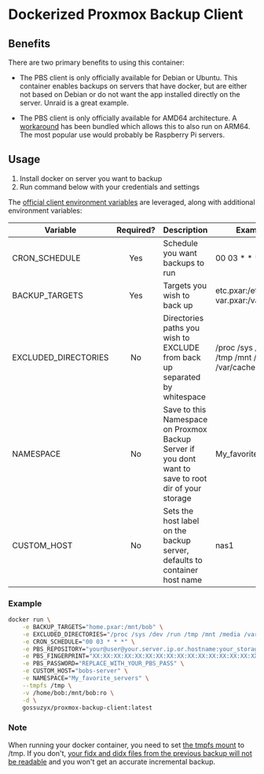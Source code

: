 # Dockerized Proxmox Backup Client

## Benefits

There are two primary benefits to using this container:

- The PBS client is only officially available for Debian or Ubuntu.  This container enables backups on servers that have docker, but are either not based on Debian or do not want the app installed directly on the server.  Unraid is a great example.

- The PBS client is only officially available for AMD64 architecture.  A [workaround](https://docs.jdbnet.co.uk/Proxmox/Install-Proxmox-Backup-Client-on-ARM64/) has been bundled which allows this to also run on ARM64.  The most popular use would probably be Raspberry Pi servers.

## Usage

1. Install docker on server you want to backup
2. Run command below with your credentials and settings

The [official client environment variables](https://pbs.proxmox.com/docs/backup-client.html) are leveraged, along with additional environment variables:

| Variable | Required? | Description | Example |
| -------- | :-------: | ----------- | ------- |
| CRON_SCHEDULE | Yes | Schedule you want backups to run | 00 03 * * * |
| BACKUP_TARGETS | Yes | Targets you wish to back up | etc.pxar:/etc var.pxar:/var |
| EXCLUDED_DIRECTORIES | No | Directories paths you wish to EXCLUDE from back up separated by whitespace | /proc /sys /dev /run /tmp /mnt /media /var/cache /var/tmp |
| NAMESPACE | No | Save to this Namespace on Proxmox Backup Server if you dont want to save to root dir of your storage | My_favorite_servers |
| CUSTOM_HOST | No | Sets the host label on the backup server, defaults to container host name | nas1 |

### Example

```bash
docker run \
    -e BACKUP_TARGETS="home.pxar:/mnt/bob" \
    -e EXCLUDED_DIRECTORIES="/proc /sys /dev /run /tmp /mnt /media /var/cache /var/tmp" \
    -e CRON_SCHEDULE="00 03 * * *" \
    -e PBS_REPOSITORY="your@user@your.server.ip.or.hostname:your_storage_name" \
    -e PBS_FINGERPRINT="XX:XX:XX:XX:XX:XX:XX:XX:XX:XX:XX:XX:XX:XX:XX:XX:XX:XX:XX:XX:XX:XX:XX:XX:XX:XX:XX:XX:XX:XX:XX:XX" \
    -e PBS_PASSWORD="REPLACE_WITH_YOUR_PBS_PASS" \
    -e CUSTOM_HOST="bobs-server" \
    -e NAMESPACE="My_favorite_servers" \
    --tmpfs /tmp \
    -v /home/bob:/mnt/bob:ro \
    -d \
    gossuzyx/proxmox-backup-client:latest
```

### Note
When running your docker container, you need to set [the tmpfs mount](https://docs.docker.com/storage/tmpfs/) to /tmp.  If you don't, [your fidx and didx files from the previous backup will not be readable](https://forum.proxmox.com/threads/proxmox-backup-client-in-docker-subsequential-backups-never-reuse-data.107472/post-462447) and you won't get an accurate incremental backup.

